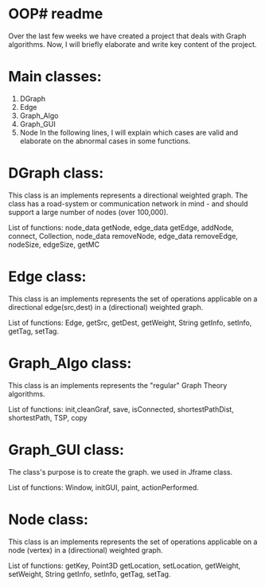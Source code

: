 # OOP# readme
Over the last few weeks we have created a project that deals with Graph algorithms. Now, I will briefly elaborate and write key content of the project.

# Main classes:
1. DGraph
2. Edge
3. Graph_Algo
4. Graph_GUI  
5. Node
In the following lines, I will explain which cases are valid and elaborate on the abnormal cases in some functions. 


# DGraph class: 
This class is an implements represents a directional weighted graph. The class has a road-system or communication network in mind - and should support a large number of nodes (over 100,000).


List of functions:
node_data getNode, edge_data getEdge, addNode, connect, Collection, node_data removeNode, edge_data removeEdge, nodeSize, edgeSize, getMC

 
# Edge class:
This class is an implements represents the set of operations applicable on a directional edge(src,dest) in a (directional) weighted graph.


List of functions:
Edge, getSrc, getDest, getWeight, String getInfo, setInfo, getTag, setTag.


# Graph_Algo class:
This class is an implements represents the "regular" Graph Theory algorithms.

List of functions:
init,cleanGraf, save, isConnected, shortestPathDist, shortestPath, TSP, copy




# Graph_GUI class: 
The class's purpose is to create the graph. we used in Jframe class.


List of functions:
Window, initGUI, paint, actionPerformed.


# Node class: 
This class is an implements represents the set of operations applicable on a node (vertex) in a (directional) weighted graph.


List of functions:
getKey, Point3D getLocation, setLocation, getWeight, setWeight, String getInfo, setInfo, getTag, setTag.
